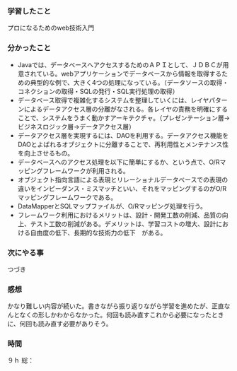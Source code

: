 ### 学習したこと
プロになるためのweb技術入門
### 分かったこと
- Javaでは、データベースへアクセスするためのＡＰＩとして、ＪＤＢＣが用意されている。webアプリケーションでデータベースから情報を取得するための典型的な例で、大きく4つの処理になっている。（データソースの取得・コネクションの取得・SQLの発行・SQL実行処理の取得）
- データベース取得で複雑化するシステムを整理していくには、レイヤパターンによるデータアクセス層の分離がなされる。各レイヤの責務を明確にすることで、システムをうまく動かすアーキテクチャ。（プレゼンテーション層→ビジネスロジック層→データアクセス層）
- データアクセス層を実現するには、DAOを利用する。データアクセス機能をDAOとよばれるオブジェクトに分離することで、再利用性とメンテナンス性を向上させるもの。
- データベースへのアクセス処理を以下に簡単にするか、という点で、O/Rマッピングフレームワークが利用される。
- オブジェクト指向言語による表現とリレーショナルデータベースでの表現の違いをインピーダンス・ミスマッチといい、それをマッピングするのがO/Rマッピングフレームワークである。
- DataMapperとSQLマップファイルが、O/Rマッピング処理を行う。
- フレームワーク利用におけるメリットは、設計・開発工数の削減、品質の向上、テスト工数の削減がある。デメリットは、学習コストの増大、設計における自由度の低下、長期的な技術力の低下　がある。
### 次にやる事
つづき
### 感想
かなり難しい内容が続いた。書きながら振り返りながら学習を進めたが、正直なんとなくの形しかわからなかった。何回も読み直すこれから必要になったときに、何回も読み直す必要がありそう。
### 時間
９ｈ
総：
